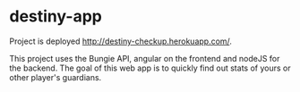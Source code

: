 # destiny-app

Project is deployed http://destiny-checkup.herokuapp.com/.

This project uses the Bungie API, angular on the frontend and nodeJS for the backend. The goal of this web app is to quickly find out stats of yours or other player's guardians.
